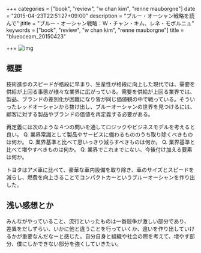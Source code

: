 +++
categories = ["book", "review", "w chan kim", "renne mauborgne"]
date = "2015-04-23T22:51:27+09:00"
description = "ブルー・オーシャン戦略を読んで"
jtitle = "ブルー・オーシャン戦略：W・チャン・キム、レネ・モボルニュ"
keywords = ["book", "review", "w chan kim", "renne mauborgne"]
title = "blueoceam_20150423"

+++
![img](http://ecx.images-amazon.com/images/I/8161%2BCqeewL.jpg) 

## 概要
技術進歩のスピードが格段に早まり、生産性が格段に向上した現代では、需要を供給が上回る事態が様々な業界に広がっている。需要を供給が上回る業界では、製品、ブランドの差別化が困難になり皆が同じ価値観の中で戦っている。そういったレッドオーシャンから抜け出し、ブルーオーシャンの世界を見つけるには、顧客に対する製品やブランドの価値を再定義する必要がある。

再定義には次のような４つの問いを通してロジックやビジネスモデルを考えると良い。
Q. 業界常識として製品やサービスに備わるもののうち取り除くべきものは何か。
Q. 業界基準と比べて思いっきり減らすべきものは何か。
Q. 業界基準と比べて増やすべきものは何か。
Q. 業界でこれまでにない、今後付け加える要素は何か。

トヨタはアメ車に比べて、豪華な車内設備を取り除き、車のサイズとスピードを減らし、燃費を向上さることでコンパクトカーというブルーオーシャンを作り出した。

## 浅い感想とか
みんながやっていること、流行といったものは一番競争が激しい部分であり、
差異をだしずらい、いかに他と違うことを行っていくか、違いを作り出していけるかが重要なんだなーと感じた。自分自身と組織や社会の際を考えて、増やす部分、僕にしかできない部分を強くしていきたい。
